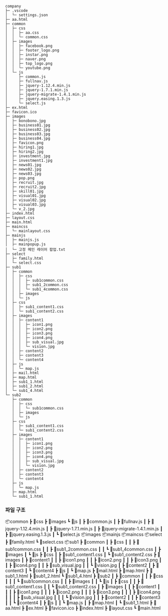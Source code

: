
```
company
├─ .vscode
│  └─ settings.json
├─ aa.html
├─ common
│  ├─ css
│  │  ├─ aa.css
│  │  └─ common.css
│  ├─ images
│  │  ├─ facebook.png
│  │  ├─ footer_logo.png
│  │  ├─ instar.png
│  │  ├─ naver.png
│  │  ├─ top_logo.png
│  │  └─ youtube.png
│  └─ js
│     ├─ common.js
│     ├─ fullnav.js
│     ├─ jquery-1.12.4.min.js
│     ├─ jquery-1.7.1.min.js
│     ├─ jquery-migrate-1.4.1.min.js
│     ├─ jquery.easing.1.3.js
│     └─ select.js
├─ ex.html
├─ favicon.ico
├─ images
│  ├─ bonobono.jpg
│  ├─ business01.jpg
│  ├─ business02.jpg
│  ├─ business03.jpg
│  ├─ business04.jpg
│  ├─ favicon.png
│  ├─ hiring1.jpg
│  ├─ hiring2.jpg
│  ├─ investment.jpg
│  ├─ investment1.jpg
│  ├─ news01.jpg
│  ├─ news02.jpg
│  ├─ news03.jpg
│  ├─ pop.png
│  ├─ recruit.jpg
│  ├─ recruit2.jpg
│  ├─ skill01.jpg
│  ├─ visual01.jpg
│  ├─ visual02.jpg
│  ├─ visual03.jpg
│  └─ v_2.jpg
├─ index.html
├─ layout.css
├─ main.html
├─ maincss
│  └─ mainlayout.css
├─ mainjs
│  ├─ mainjs.js
│  ├─ mainpopup.js
│  └─ 고정 메인 레이어 팝업.txt
├─ select
│  ├─ family.html
│  └─ select.css
├─ sub1
│  ├─ common
│  │  ├─ css
│  │  │  ├─ sub1common.css
│  │  │  ├─ sub1_2common.css
│  │  │  └─ sub1_4common.css
│  │  ├─ images
│  │  └─ js
│  ├─ css
│  │  ├─ sub1_content1.css
│  │  └─ sub1_content2.css
│  ├─ images
│  │  ├─ content1
│  │  │  ├─ icon1.png
│  │  │  ├─ icon2.png
│  │  │  ├─ icon3.png
│  │  │  ├─ icon4.png
│  │  │  ├─ sub_visual.jpg
│  │  │  └─ vision.jpg
│  │  ├─ content2
│  │  ├─ content3
│  │  └─ content4
│  ├─ js
│  │  └─ map.js
│  ├─ mail.html
│  ├─ map.html
│  ├─ sub1_1.html
│  ├─ sub1_2.html
│  └─ sub1_4.html
└─ sub2
   ├─ common
   │  ├─ css
   │  │  └─ sub1common.css
   │  ├─ images
   │  └─ js
   ├─ css
   │  ├─ sub1_content1.css
   │  └─ sub1_content2.css
   ├─ images
   │  ├─ content1
   │  │  ├─ icon1.png
   │  │  ├─ icon2.png
   │  │  ├─ icon3.png
   │  │  ├─ icon4.png
   │  │  ├─ sub_visual.jpg
   │  │  └─ vision.jpg
   │  ├─ content2
   │  ├─ content3
   │  └─ content4
   ├─ js
   │  └─ map.js
   ├─ map.html
   └─ sub1_1.html

```

### 파일 구조

📦common
┣ 📂css
┣ 📂images
┗ 📂js
┃ ┣ 📜common.js
┃ ┣ 📜fullnav.js
┃ ┣ 📜jquery-1.12.4.min.js
┃ ┣ 📜jquery-1.7.1.min.js
┃ ┣ 📜jquery-migrate-1.4.1.min.js
┃ ┣ 📜jquery.easing.1.3.js
┃ ┗ 📜select.js
📦images
📦mainjs
📦maincss
📦select
┣ 📜family.html
┗ 📜select.css
📦sub1
┣ 📂common
┃ ┣ 📂css
┃ ┃ ┣ 📜sub1common.css
┃ ┃ ┣ 📜sub1_2common.css
┃ ┃ ┗ 📜sub1_4common.css
┃ ┣ 📂images
┃ ┗ 📂js
┣ 📂css
┃ ┣ 📜sub1_content1.css
┃ ┗ 📜sub1_content2.css
┣ 📂images
┃ ┣ 📂content1
┃ ┃ ┣ 📜icon1.png
┃ ┃ ┣ 📜icon2.png
┃ ┃ ┣ 📜icon3.png
┃ ┃ ┣ 📜icon4.png
┃ ┃ ┣ 📜sub_visual.jpg
┃ ┃ ┗ 📜vision.jpg
┃ ┣ 📂content2
┃ ┣ 📂content3
┃ ┗ 📂content4
┣ 📂js
┃ ┗ 📜map.js
┣ 📜mail.html
┣ 📜map.html
┣ 📜sub1_1.html
┣ 📜sub1_2.html
┗ 📜sub1_4.html
┣ 📂sub2
┃ ┣ 📂common
┃ ┃ ┣ 📂css
┃ ┃ ┃ ┗ 📜sub1common.css
┃ ┃ ┣ 📂images
┃ ┃ ┗ 📂js
┃ ┣ 📂css
┃ ┃ ┣ 📜sub1_content1.css
┃ ┃ ┗ 📜sub1_content2.css
┃ ┣ 📂images
┃ ┃ ┣ 📂content1
┃ ┃ ┃ ┣ 📜icon1.png
┃ ┃ ┃ ┣ 📜icon2.png
┃ ┃ ┃ ┣ 📜icon3.png
┃ ┃ ┃ ┣ 📜icon4.png
┃ ┃ ┃ ┣ 📜sub_visual.jpg
┃ ┃ ┃ ┗ 📜vision.jpg
┃ ┃ ┣ 📂content2
┃ ┃ ┣ 📂content3
┃ ┃ ┗ 📂content4
┃ ┣ 📂js
┃ ┃ ┗ 📜map.js
┃ ┣ 📜map.html
┃ ┗ 📜sub1_1.html
┣ 📜aa.html
┣ 📜ex.html
┣ 📜favicon.ico
┣ 📜index.html
┣ 📜layout.css
┗ 📜main.html
